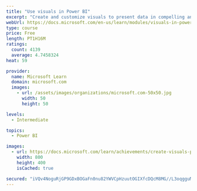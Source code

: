 ```yaml
---
title: "Use visuals in Power BI"
excerpt: "Create and customize visuals to present data in compelling and insightful ways."
webUrl: https://docs.microsoft.com/en-us/learn/modules/visuals-in-power-bi/
type: course
price: Free
length: PT1H16M
ratings:
  count: 4139
  average: 4.7458324
heat: 59

provider:
  name: Microsoft Learn
  domain: microsoft.com
  images:
    - url: /assets/images/organizations/microsoft.com-50x50.jpg
      width: 50
      height: 50

levels:
  - Intermediate

topics:
  - Power BI

images:
  - url: https://docs.microsoft.com/learn/achievements/create-visuals-power-bi-desktop-social.png
    width: 800
    height: 400
    isCached: true

secured: "iVQv4NoguRjGP9GDxBOGaFn0nu82YWVCpHzuutOGIXfcDQcM8MG//L3oqgguMz+HNeqICADF4gF4bUxGo6Re6DP/7fnlNPj1JOBKfIog+1dfsSGqI8K3eMuGXAdRkc66LgAD8qrjY7PD1K5Qftu+lADNz0IhC7XjLXgtuIBvlffIvNDrHAr8OB/dbnbQ9KqKsdWDiDnYia56LIlOUydeWM6Rrwn2x/acRHG4zOVK8I/N7Qfsd+g+wYL8mPHpquura8cH+zwp4l+2NxE0GUYBsvnGcnkqd5V6KxxrI07Ocn1Le65PxH+t0kOuQah4y0Y/F0mVaEXaBM5wSol2iFe7gub+/XxWfg65e40rZZegvT9SYg6Zaslr64viN4+4ahJnUKD/eZ0IcFDSgEvRHPzStmajF6VefpwU0FKuGh07gwE=;q6IxpSFUdSvk/iiAzrdwew=="
---
```


